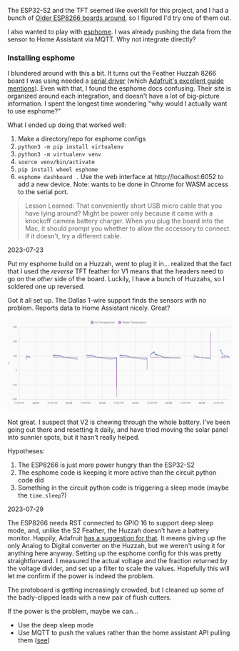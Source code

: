 The ESP32-S2 and the TFT seemed like overkill for this project, and I had a bunch of 
[Older ESP8266 boards around](https://learn.adafruit.com/adafruit-feather-huzzah-esp8266), so I figured I'd try one of them out.

I also wanted to play with [esphome](https://esphome.io/). I was already pushing the data from the sensor to Home Assistant via MQTT. Why not integrate directly?

### Installing esphome

I blundered around with this a bit. It turns out the Feather Huzzah 8266 board I was using needed a [serial driver](https://www.silabs.com/developers/usb-to-uart-bridge-vcp-drivers) (which [Adafruit's excellent guide mentions](https://learn.adafruit.com/adafruit-feather-huzzah-esp8266/using-nodemcu-lua)). Even with that, I found the esphome docs confusing. Their site is organized around each integration, and doesn't have a lot of big-picture information. I spent the longest time wondering "why would I actually want to use esphome?"

What I ended up doing that worked well: 
1. Make a directory/repo for esphome configs 
2. `python3 -m pip install virtualenv`
3. `python3 -m virtualenv venv`
4. `source venv/bin/activate`
5. `pip install wheel esphome`
6. `esphome dashboard .`
Use the web interface at http://localhost:6052 to add a new device. Note: wants to be done in Chrome for WASM access to the serial port.

> Lesson Learned: That conveniently short USB micro cable that you have lying around? Might be power only because it came with a knockoff camera battery charger. When you plug the board into the Mac, it should prompt you whether to allow the accessory to connect. If it doesn't, try a different cable.

2023-07-23

Put my esphome build on a Huzzah, went to plug it in... realized that the fact that I used the _reverse_ TFT feather for V1 means that the headers need to go on the _other_ side of the board. Luckily, I have a bunch of Huzzahs, so I soldered one up reversed.

Got it all set up. The Dallas 1-wire support finds the sensors with no problem. Reports data to Home Assistant nicely. Great?

![Graph showing data intermittently gathered](intermittent.png)

Not great. I suspect that V2 is chewing through the whole battery. I've been going out there and resetting it daily, and have tried moving the solar panel into sunnier spots, but it hasn't really helped.

Hypotheses:
1. The ESP8266 is just more power hungry than the ESP32-S2
2. The esphome code is keeping it more active than the circuit python code did
3. Something in the circuit python code is triggering a sleep mode (maybe the `time.sleep`?)

2023-07-29

The ESP8266 needs RST connected to GPIO 16 to support deep sleep mode, and, unlike the S2 Feather, the Huzzah doesn't have a battery monitor. Happily, Adafruit [has a suggestion for that](https://learn.adafruit.com/using-ifttt-with-adafruit-io/wiring#battery-tracking). It means giving up the only Analog to Digital converter on the Huzzah, but we weren't using it for anything here anyway. Setting up the esphome config for this was pretty straightforward. I measured the actual voltage and the fraction returned by the voltage divider, and set up a filter to scale the values. Hopefully this will let me confirm if the power is indeed the problem.

The protoboard is getting increasingly crowded, but I cleaned up some of the badly-clipped leads with a new pair of flush cutters.

If the power is the problem, maybe we can...
- Use the deep sleep mode
- Use MQTT to push the values rather than the home assistant API pulling them ([see](https://ncrmnt.org/2021/12/06/optimizing-esp8266-esphome-for-battery-power-and-making-an-ice-bath-thermometer-as-well/))